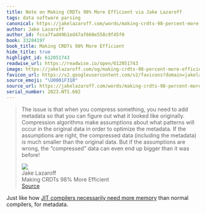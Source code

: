 ```yaml
---
title: Note on Making CRDTs 98% More Efficient via Jake Lazaroff
tags: data software parsing
canonical: https://jakelazaroff.com/words/making-crdts-98-percent-more-efficient/
author: Jake Lazaroff
author_id: fcca7fad49b1ed47af660e558c9f45f0
book: 33284197
book_title: Making CRDTs 98% More Efficient
hide_title: true
highlight_id: 612051743
readwise_url: https://readwise.io/open/612051743
image: https://jakelazaroff.com/og/making-crdts-98-percent-more-efficient.png
favicon_url: https://s2.googleusercontent.com/s2/favicons?domain=jakelazaroff.com
source_emoji: "\U0001F310"
source_url: https://jakelazaroff.com/words/making-crdts-98-percent-more-efficient/#:~:text=The%20issue%20is,it%20was%20before%21
serial_number: 2023.NTS.602
---
```

> The issue is that when you compress something, you need to add metadata so that you can figure out what it looked like originally. Compression algorithms make assumptions about what patterns will occur in the original data in order to optimize the metadata. If the assumptions are right, the compressed data (including the metadata) is much smaller than the original data. But if the assumptions are wrong, the “compressed” data can even end up bigger than it was before!
> <div class="quoteback-footer"><div class="quoteback-avatar"><img class="mini-favicon" src="https://s2.googleusercontent.com/s2/favicons?domain=jakelazaroff.com"></div><div class="quoteback-metadata"><div class="metadata-inner"><span style="display:none">FROM:</span><div aria-label="Jake Lazaroff" class="quoteback-author"> Jake Lazaroff</div><div aria-label="Making CRDTs 98% More Efficient" class="quoteback-title"> Making CRDTs 98% More Efficient</div></div></div><div class="quoteback-backlink"><a target="_blank" aria-label="go to the full text of this quotation" rel="noopener" href="https://jakelazaroff.com/words/making-crdts-98-percent-more-efficient/#:~:text=The%20issue%20is,it%20was%20before%21" class="quoteback-arrow"> Source</a></div></div>

Just like how [JIT compilers necessarily need more memory](https://notes.joshbeckman.org/notes/458555969) than normal compilers, for metadata.
